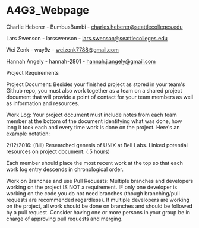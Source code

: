 # A4G3_Webpage

Charlie Heberer - BumbusBumbi - charles.heberer@seattlecolleges.edu

Lars Swenson - larsswenson - lars.swenson@seattlecolleges.edu

Wei Zenk - way9z - weizenk7788@gmail.com

Hannah Angely - hannah-2801 - hannah.j.angely@gmail.com

Project Requirements

Project Document: Besides your finished project as stored in your team's Github repo, you must also work together as a team on a shared project document that will provide a point of contact for your team members as well as information and resources.

Work Log: Your project document must include notes from each team member at the bottom of the document identifying what was done, how long it took each and every time work is done on the project.  Here's an example notation:

2/12/2016: (Bill) Researched genesis of UNIX at Bell Labs.  Linked potential resources on project document.  (.5 hours)

Each member should place the most recent work at the top so that each work log entry descends in chronological order. 

Work on Branches and use Pull Requests: Multiple branches and developers working on the project IS NOT a requirement. IF only one developer is working on the code you do not need branches (though branching/pull requests are recommended regardless). If multiple developers are working on the project, all work should be done on branches and should be followed by a pull request. Consider having one or more persons in your group be in charge of approving pull requests and merging. 
